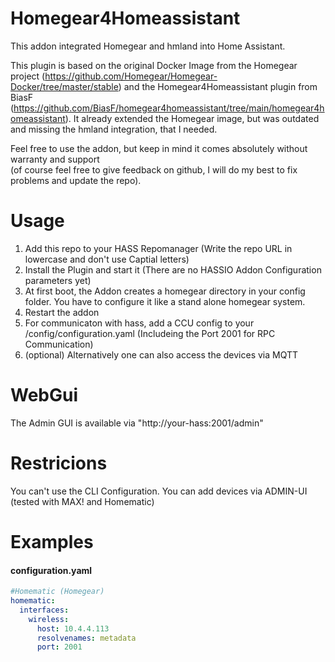 # Homegear4Homeassistant

This addon integrated Homegear and hmland into Home Assistant.

This plugin is based on the original Docker Image from the Homegear project (https://github.com/Homegear/Homegear-Docker/tree/master/stable) and the Homegear4Homeassistant plugin from BiasF (https://github.com/BiasF/homegear4homeassistant/tree/main/homegear4homeassistant).
It already extended the Homegear image, but was outdated and missing the hmland integration, that I needed.

Feel free to use the addon, but keep in mind it comes absolutely without warranty and support \
(of course feel free to give feedback on github, I will do my best to fix problems and update the repo).

# Usage

1. Add this repo to your HASS Repomanager (Write the repo URL in lowercase and don't use Captial letters)
2. Install the Plugin and start it (There are no HASSIO Addon Configuration parameters yet)
3. At first boot, the Addon creates a homegear directory in your config folder. You have to configure it like a stand alone homegear system.
4. Restart the addon
5. For communicaton with hass, add a CCU config to your /config/configuration.yaml (Includeing the Port 2001 for RPC Communication)
6. (optional) Alternatively one can also access the devices via MQTT

# WebGui

The Admin GUI is available via "http://your-hass:2001/admin"

# Restricions

You can't use the CLI Configuration. You can add devices via ADMIN-UI (tested with MAX! and Homematic)

# Examples

#### configuration.yaml

```yaml
#Homematic (Homegear)
homematic:
  interfaces:
    wireless:
      host: 10.4.4.113
      resolvenames: metadata
      port: 2001
```
